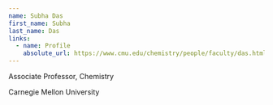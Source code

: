```yaml
---
name: Subha Das
first_name: Subha
last_name: Das
links:
  - name: Profile
    absolute_url: https://www.cmu.edu/chemistry/people/faculty/das.html
---
```


Associate Professor, Chemistry

Carnegie Mellon University
